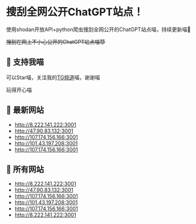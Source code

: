 # 搜刮全网公开ChatGPT站点！

使用shodan开放API+python爬虫搜刮全网公开的ChatGPT站点喵，持续更新喵🥳

~~搜刮在网上不小心公开的ChatGPT站点喵😈~~

## 🚀 支持我喵

可以Star喵，关注我的[TG频道](https://t.me/puddin_share)喵，谢谢喵

玩得开心喵

## 📖 最新网站

- http://8.222.141.222:3001
- http://47.90.83.132:3001
- http://107.174.156.166:3001
- http://101.43.197.208:3001
- http://107.174.156.166:3001


## 📖 所有网站

- http://8.222.141.222:3001
- http://47.90.83.132:3001
- http://107.174.156.166:3001
- http://101.43.197.208:3001
- http://107.174.156.166:3001
- http://8.222.141.222:3001


